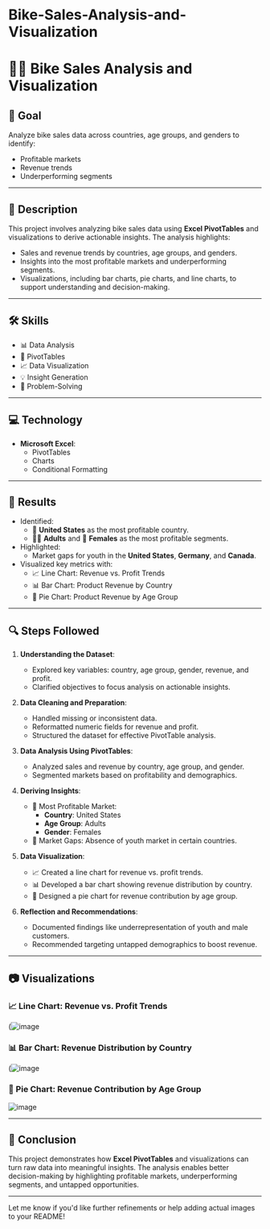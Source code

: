 # Bike-Sales-Analysis-and-Visualization
# 🚴‍♂️ Bike Sales Analysis and Visualization

## 🎯 **Goal**
Analyze bike sales data across countries, age groups, and genders to identify:
- Profitable markets
- Revenue trends
- Underperforming segments

---

## 📝 **Description**
This project involves analyzing bike sales data using **Excel PivotTables** and visualizations to derive actionable insights. The analysis highlights:
- Sales and revenue trends by countries, age groups, and genders.
- Insights into the most profitable markets and underperforming segments.
- Visualizations, including bar charts, pie charts, and line charts, to support understanding and decision-making.

---

## 🛠️ **Skills**
- 📊 Data Analysis
- 🔄 PivotTables
- 📈 Data Visualization
- 💡 Insight Generation
- 🧩 Problem-Solving

---

## 💻 **Technology**
- **Microsoft Excel**:
  - PivotTables
  - Charts
  - Conditional Formatting

---

## 🚀 **Results**
- Identified:
  - 🌟 **United States** as the most profitable country.
  - 🧑‍🦳 **Adults** and 👩 **Females** as the most profitable segments.
- Highlighted:
  - Market gaps for youth in the **United States**, **Germany**, and **Canada**.
- Visualized key metrics with:
  - 📈 Line Chart: Revenue vs. Profit Trends
  - 📊 Bar Chart: Product Revenue by Country
  - 🥧 Pie Chart: Product Revenue by Age Group

---

## 🔍 **Steps Followed**
1. **Understanding the Dataset**:
   - Explored key variables: country, age group, gender, revenue, and profit.
   - Clarified objectives to focus analysis on actionable insights.

2. **Data Cleaning and Preparation**:
   - Handled missing or inconsistent data.
   - Reformatted numeric fields for revenue and profit.
   - Structured the dataset for effective PivotTable analysis.

3. **Data Analysis Using PivotTables**:
   - Analyzed sales and revenue by country, age group, and gender.
   - Segmented markets based on profitability and demographics.

4. **Deriving Insights**:
   - 🌟 Most Profitable Market:
     - **Country**: United States
     - **Age Group**: Adults
     - **Gender**: Females
   - 🚫 Market Gaps: Absence of youth market in certain countries.

5. **Data Visualization**:
   - 📈 Created a line chart for revenue vs. profit trends.
   - 📊 Developed a bar chart showing revenue distribution by country.
   - 🥧 Designed a pie chart for revenue contribution by age group.

6. **Reflection and Recommendations**:
   - Documented findings like underrepresentation of youth and male customers.
   - Recommended targeting untapped demographics to boost revenue.

---

## 📷 **Visualizations**
### 📈 Line Chart: Revenue vs. Profit Trends
(![image](https://github.com/user-attachments/assets/78f599d4-7a0e-4d9d-99d8-823a67f4e81a)

### 📊 Bar Chart: Revenue Distribution by Country
(![image](https://github.com/user-attachments/assets/32b21732-9e9d-4b9a-9776-7e5f7c9b9326)

### 🥧 Pie Chart: Revenue Contribution by Age Group
![image](https://github.com/user-attachments/assets/06901083-83f7-4b94-a930-cf6d2c637966)

---

## 📌 **Conclusion**
This project demonstrates how **Excel PivotTables** and visualizations can turn raw data into meaningful insights. The analysis enables better decision-making by highlighting profitable markets, underperforming segments, and untapped opportunities.

---

Let me know if you'd like further refinements or help adding actual images to your README!
